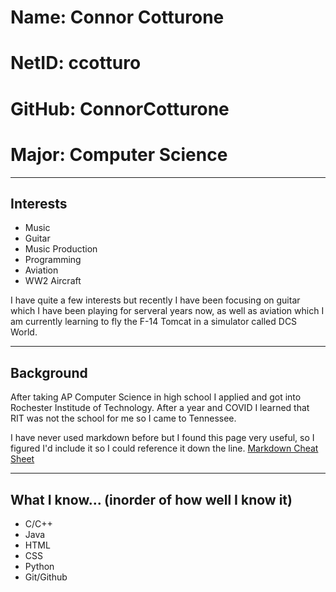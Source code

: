 # Name: Connor Cotturone
# NetID: ccotturo
# GitHub: ConnorCotturone
# Major: Computer Science

---

## Interests

- Music
- Guitar
- Music Production
- Programming
- Aviation
- WW2 Aircraft

I have quite a few interests but recently I have been focusing on guitar which I have been playing for serveral years now, as well as aviation which I am currently learning to fly the F-14 Tomcat in a simulator called DCS World.

---

## Background

After taking AP Computer Science in high school I applied and got into Rochester Institude of Technology. After a year and COVID I learned that RIT was not the school for me so I came to Tennessee.

I have never used markdown before but I found this page very useful, so I figured I'd include it so I could reference it down the line.
[Markdown Cheat Sheet](https://www.markdownguide.org/cheat-sheet/)

---

## What I know... (inorder of how well I know it)

- C/C++
- Java
- HTML
- CSS
- Python
- Git/Github

